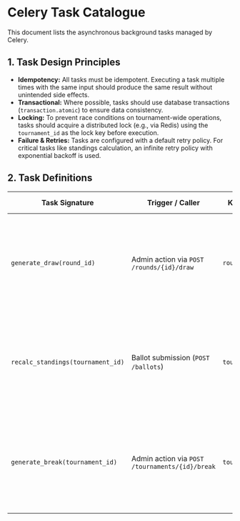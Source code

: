 # Celery Task Catalogue

This document lists the asynchronous background tasks managed by Celery.

## 1. Task Design Principles

*   **Idempotency:** All tasks must be idempotent. Executing a task multiple times with the same input should produce the same result without unintended side effects.
*   **Transactional:** Where possible, tasks should use database transactions (`transaction.atomic`) to ensure data consistency.
*   **Locking:** To prevent race conditions on tournament-wide operations, tasks should acquire a distributed lock (e.g., via Redis) using the `tournament_id` as the lock key before execution.
*   **Failure & Retries:** Tasks are configured with a default retry policy. For critical tasks like standings calculation, an infinite retry policy with exponential backoff is used.

## 2. Task Definitions

| Task Signature                      | Trigger / Caller                      | Key Inputs      | Side Effects & Outputs                                                                                                      |
|-------------------------------------|---------------------------------------|-----------------|-----------------------------------------------------------------------------------------------------------------------------|
| `generate_draw(round_id)`           | Admin action via `POST /rounds/{id}/draw` | `round_id`      | 1. Runs the British Parliamentary draw algorithm.<br>2. Populates the `draws` table for the given round.<br>3. Fires the `draws:new` WebSocket event. |
| `recalc_standings(tournament_id)`   | Ballot submission (`POST /ballots`)     | `tournament_id` | 1. Aggregates all ballot data.<br>2. Updates cached tables for team and speaker rankings.<br>3. Fires the `standings:update` WebSocket event. |
| `generate_break(tournament_id)`     | Admin action via `POST /tournaments/{id}/break` | `tournament_id` | 1. Calculates breaking teams based on standings.<br>2. Creates new `rounds` records with `type="break"`.<br>3. Can trigger a notification to admins. | 